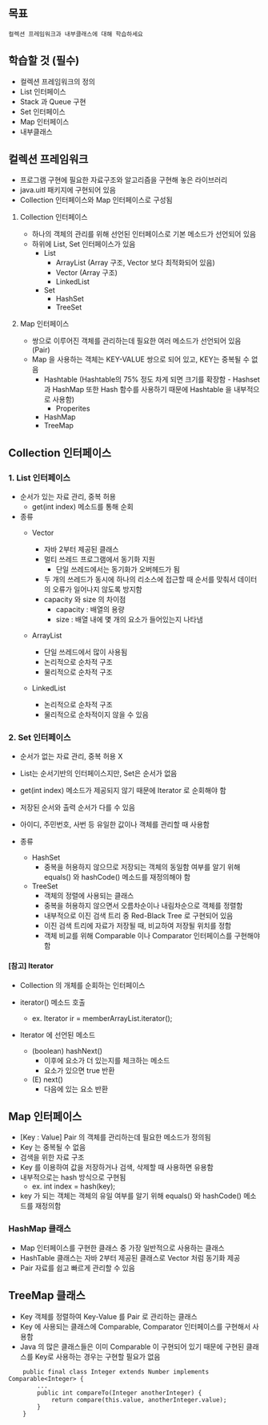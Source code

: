 ## 목표
    컬렉션 프레임워크과 내부클래스에 대해 학습하세요

## 학습할 것 (필수)
- 컬렉션 프레임워크의 정의
- List 인터페이스
- Stack 과 Queue 구현
- Set 인터페이스
- Map 인터페이스
- 내부클래스

## 컬렉션 프레임워크
- 프로그램 구현에 필요한 자료구조와 알고리즘을 구현해 놓은 라이브러리
- java.uitl 패키지에 구현되어 있음
- Collection 인터페이스와 Map 인터페이스로 구성됨

1. Collection 인터페이스
	- 하나의 객체의 관리를 위해 선언된 인터페이스로 기본 메소드가 선언되어 있음
	- 하위에 List, Set 인터페이스가 있음
		- List
			- ArrayList (Array 구조, Vector 보다 최적화되어 있음)
			- Vector (Array 구조)
			- LinkedList
		- Set
			- HashSet
			- TreeSet

2. Map 인터페이스
	- 쌍으로 이루어진 객체를 관리하는데 필요한 여러 메소드가 선언되어 있음 (Pair)
	- Map 을 사용하는 객체는 KEY-VALUE 쌍으로 되어 있고, KEY는 중복될 수 없음
		- Hashtable (Hashtable의 75% 정도 차게 되면 크기를 확장함 - Hashset 과 HashMap 또한 Hash 함수를 사용하기 때문에 Hashtable 을 내부적으로 사용함)
			- Properites
		- HashMap
		- TreeMap


## Collection 인터페이스
### 1. List 인터페이스
- 순서가 있는 자료 관리, 중복 허용
	- get(int index) 메소드를 통해 순회
- 종류
	- Vector 
		- 자바 2부터 제공된 클래스
		- 멀티 쓰레드 프로그램에서 동기화 지원
			- 단일 쓰레드에서는 동기화가 오버헤드가 됨
		- 두 개의 쓰레드가 동시에 하나의 리소스에 접근할 때 순서를 맞춰서 데이터의 오류가 일어나지 않도록 방지함
		- capacity 와 size 의 차이점
			- capacity : 배열의 용량 
			- size : 배열 내에 몇 개의 요소가 들어있는지 나타냄

	- ArrayList
		- 단일 쓰레드에서 많이 사용됨
		- 논리적으로 순차적 구조
		- 물리적으로 순차적 구조
		
	- LinkedList
		- 논리적으로 순차적 구조
		- 물리적으로 순차적이지 않을 수 있음

### 2. Set 인터페이스
- 순서가 없는 자료 관리, 중복 허용 X
- List는 순서기반의 인터페이스지만, Set은 순서가 없음
- get(int index) 메소드가 제공되지 않기 때문에 Iterator 로 순회해야 함
- 저장된 순서와 출력 순서가 다를 수 있음
- 아이디, 주민번호, 사번 등 유일한 값이나 객체를 관리할 때 사용함

- 종류
	- HashSet
		- 중복을 허용하지 않으므로 저장되는 객체의 동일함 여부를 알기 위해 equals() 와 hashCode() 메소드를 재정의해야 함
	- TreeSet
		- 객체의 정렬에 사용되는 클래스
		- 중복을 허용하지 않으면서 오름차순이나 내림차순으로 객체를 정렬함
		- 내부적으로 이진 검색 트리 중 Red-Black Tree 로 구현되어 있음
		- 이진 검색 트리에 자료가 저장될 때, 비교하여 저장될 위치를 정함
		- 객체 비교를 위해 Comparable 이나 Comparator 인터페이스를 구현해야 함

#### [참고] Iterator
- Collection 의 개체를 순회하는 인터페이스
- iterator() 메소드 호출
	- ex. Iterator<E> ir = memberArrayList.iterator();

- Iterator 에 선언된 메소드
	- (boolean) hashNext()
		- 이후에 요소가 더 있는지를 체크하는 메소드
		- 요소가 있으면 true 반환
	- (E) next()
		- 다음에 있는 요소 반환

## Map 인터페이스
- [Key : Value] Pair 의 객체를 관리하는데 필요한 메소드가 정의됨
- Key 는 중복될 수 없음
- 검색을 위한 자료 구조
- Key 를 이용하여 값을 저장하거나 검색, 삭제할 때 사용하면 유용함
- 내부적으로는 hash 방식으로 구현됨 
	- ex. int index = hash(key);
- key 가 되는 객체는 객체의 유일 여부를 알기 위해 equals() 와 hashCode() 메소드를 재정의함

### HashMap 클래스
- Map 인터페이스를 구현한 클래스 중 가장 일반적으로 사용하는 클래스
- HashTable 클래스는 자바 2부터 제공된 클래스로 Vector 처럼 동기화 제공
- Pair 자료를 쉽고 빠르게 관리할 수 있음

## TreeMap 클래스
- Key 객체를 정렬하여 Key-Value 를 Pair 로 관리하는 클래스
- Key 에 사용되는 클래스에 Comparable, Comparator 인터페이스를 구현해서 사용함
- Java 의 많은 클래스들은 이미 Comparable 이 구현되어 있기 때문에 구현된 클래스를 Key로 사용하는 경우는 구현할 필요가 없음

```
	public final class Integer extends Number implements Comparable<Integer> {
		...
		public int compareTo(Integer anotherInteger) {
			return compare(this.value, anotherInteger.value);
		}
	}
```